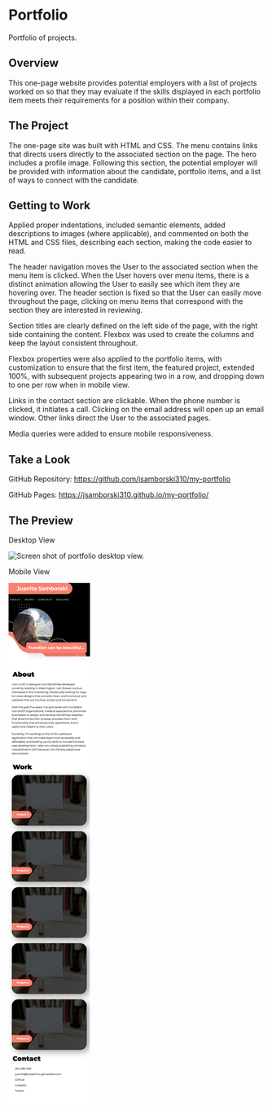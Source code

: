 # Portfolio
Portfolio of projects.

## Overview

This one-page website provides potential employers with a list of projects worked on so that they may evaluate if the skills displayed in each portfolio item meets their requirements for a position within their company.

## The Project

The one-page site was built with HTML and CSS. The menu contains links that directs users directly to the associated section on the page. The hero includes a profile image. Following this section, the potential employer will be provided with information about the candidate, portfolio items, and a list of ways to connect with the candidate. 

## Getting to Work

Applied proper indentations, included semantic elements, added descriptions to images (where applicable), and commented on both the HTML and CSS files, describing each section, making the code easier to read. 

The header navigation moves the User to the associated section when the menu item is clicked. When the User hovers over menu items, there is a distinct animation allowing the User to easily see which item they are hovering over. The header section is fixed so that the User can easily move throughout the page, clicking on menu items that correspond with the section they are interested in reviewing. 

Section titles are clearly defined on the left side of the page, with the right side containing the content. Flexbox was used to create the columns and keep the layout consistent throughout. 

Flexbox properties were also applied to the portfolio items, with customization to ensure that the first item, the featured project, extended 100%, with subsequent projects appearing two in a row, and dropping down to one per row when in mobile view. 

Links in the contact section are clickable. When the phone number is clicked, it initiates a call. Clicking on the email address will open up an email window. Other links direct the User to the associated pages. 

Media queries were added to ensure mobile responsiveness. 

## Take a Look

GitHub Repository: https://github.com/jsamborski310/my-portfolio

GitHub Pages: https://jsamborski310.github.io/my-portfolio/

## The Preview

Desktop View

![Screen shot of portfolio desktop view.](assets/images/Samborski-Portfolio-DesktopVersion.png)

Mobile View

![Screen shot of portfolio mobile view.](assets/images/Samborski-Portfolio-MobileVersion.png)